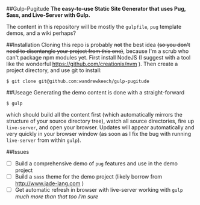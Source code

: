##Gulp-Pugitude
__The easy-to-use Static Site Generator that uses Pug, Sass, and Live-Server with Gulp.__

The content in this repository will be mostly the `gulpfile`, `pug` template demos,
and a wiki perhaps?

##Installation
Cloning this repo is probably ~~not~~ the best idea ~~(so you don't need to
disentangle your project from this one)~~, because I'm a scrub who can't package
npm modules yet. First install NodeJS (I suggest
with a tool like the wonderful https://github.com/creationix/nvm ). Then create
a project directory, and use git
to install:

    $ git clone git@github.com:wandrewkeech/gulp-pugitude

##Useage
Generating the demo content is done with a straight-forward

    $ gulp

which should build all the content first (which automatically mirrors the
structure of your source directory tree), watch all source directories, fire up
`live-server`, and open your browser. Updates will appear automatically and very
quickly in your browser window (as soon as I fix the bug with running
`live-server` from within `gulp`).

##Issues
 - [ ] Build a comprehensive demo of `pug` features and use in the demo project
 - [ ] Build a `sass` theme for the demo project (likely borrow from
http://www.jade-lang.com ) 
 - [ ] Get automatic refresh in browser with live-server working with `gulp`
_much more than that too I'm sure_
